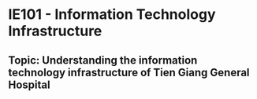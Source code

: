 # IE101 - Information Technology Infrastructure
## Topic: Understanding the information technology infrastructure of Tien Giang General Hospital
